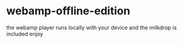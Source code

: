 # webamp-offline-edition
the webamp player runs locally with your device and the milkdrop is included enjoy
